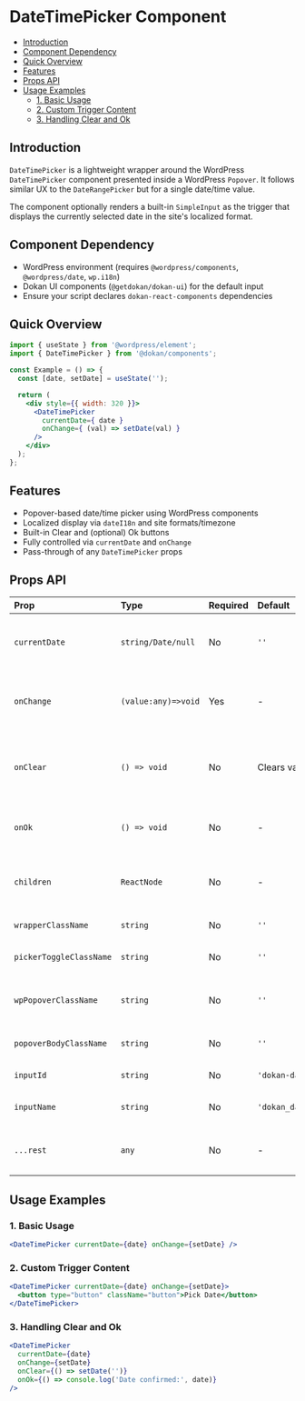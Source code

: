 # DateTimePicker Component

- [Introduction](#introduction)
- [Component Dependency](#component-dependency)
- [Quick Overview](#quick-overview)
- [Features](#features)
- [Props API](#props-api)
- [Usage Examples](#usage-examples)
  - [1. Basic Usage](#1-basic-usage)
  - [2. Custom Trigger Content](#2-custom-trigger-content)
  - [3. Handling Clear and Ok](#3-handling-clear-and-ok)

## Introduction

`DateTimePicker` is a lightweight wrapper around the WordPress `DateTimePicker` component presented inside a WordPress `Popover`. It follows similar UX to the `DateRangePicker` but for a single date/time value.

The component optionally renders a built-in `SimpleInput` as the trigger that displays the currently selected date in the site's localized format.

## Component Dependency

- WordPress environment (requires `@wordpress/components`, `@wordpress/date`, `wp.i18n`)
- Dokan UI components (`@getdokan/dokan-ui`) for the default input
- Ensure your script declares `dokan-react-components` dependencies

## Quick Overview

```jsx
import { useState } from '@wordpress/element';
import { DateTimePicker } from '@dokan/components';

const Example = () => {
  const [date, setDate] = useState('');

  return (
    <div style={{ width: 320 }}>
      <DateTimePicker
        currentDate={ date }
        onChange={ (val) => setDate(val) }
      />
    </div>
  );
};
```

## Features

- Popover-based date/time picker using WordPress components
- Localized display via `dateI18n` and site formats/timezone
- Built-in Clear and (optional) Ok buttons
- Fully controlled via `currentDate` and `onChange`
- Pass-through of any `DateTimePicker` props

## Props API

| Prop | Type                | Required | Default | Description |
| :--- |:--------------------| :--- | :--- | :--- |
| `currentDate` | `string/Date/null`  | No | `''` | Current date/time value passed to WP `DateTimePicker` as `currentDate`. |
| `onChange` | `(value:any)=>void` | Yes | - | Called when a date is selected; also closes popover. |
| `onClear` | `() => void`        | No | Clears value | Called when Clear is pressed. If not provided, empties the value. |
| `onOk` | `() => void`        | No | - | Called when Ok is pressed; also closes popover. |
| `children` | `ReactNode`         | No | - | Custom trigger content. If omitted, a `SimpleInput` is rendered. |
| `wrapperClassName` | `string`            | No | `''` | Class for outer wrapper. |
| `pickerToggleClassName` | `string`            | No | `''` | Class for the trigger element. |
| `wpPopoverClassName` | `string`            | No | `''` | Additional popover class. Merged with `dokan-layout`. |
| `popoverBodyClassName` | `string`            | No | `''` | Class for the popover body container. |
| `inputId` | `string`            | No | `'dokan-date-time-picker-input'` | Id for default input trigger. |
| `inputName` | `string`            | No | `'dokan_date_time_picker_input'` | Name for default input trigger. |
| `...rest` | `any`               | No | - | Any other props are forwarded to `DateTimePicker`. |

## Usage Examples

### 1. Basic Usage

```jsx
<DateTimePicker currentDate={date} onChange={setDate} />
```

### 2. Custom Trigger Content

```jsx
<DateTimePicker currentDate={date} onChange={setDate}>
  <button type="button" className="button">Pick Date</button>
</DateTimePicker>
```

### 3. Handling Clear and Ok

```jsx
<DateTimePicker
  currentDate={date}
  onChange={setDate}
  onClear={() => setDate('')}
  onOk={() => console.log('Date confirmed:', date)}
/>
```
